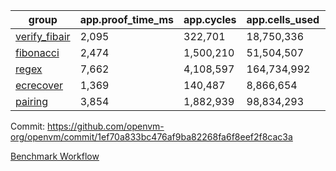 | group | app.proof_time_ms | app.cycles | app.cells_used | leaf.proof_time_ms | leaf.cycles | leaf.cells_used |
| -- | -- | -- | -- | -- | -- | -- |
| [verify_fibair](https://github.com/openvm-org/openvm/blob/benchmark-results/benchmarks-pr/1978/verify_fibair-1ef70a833bc476af9ba82268fa6f8eef2f8cac3a.md) | 2,095 |  322,701 |  18,750,336 |- | - | - |
| [fibonacci](https://github.com/openvm-org/openvm/blob/benchmark-results/benchmarks-pr/1978/fibonacci-1ef70a833bc476af9ba82268fa6f8eef2f8cac3a.md) | 2,474 |  1,500,210 |  51,504,507 |- | - | - |
| [regex](https://github.com/openvm-org/openvm/blob/benchmark-results/benchmarks-pr/1978/regex-1ef70a833bc476af9ba82268fa6f8eef2f8cac3a.md) | 7,662 |  4,108,597 |  164,734,992 |- | - | - |
| [ecrecover](https://github.com/openvm-org/openvm/blob/benchmark-results/benchmarks-pr/1978/ecrecover-1ef70a833bc476af9ba82268fa6f8eef2f8cac3a.md) | 1,369 |  140,487 |  8,866,654 |- | - | - |
| [pairing](https://github.com/openvm-org/openvm/blob/benchmark-results/benchmarks-pr/1978/pairing-1ef70a833bc476af9ba82268fa6f8eef2f8cac3a.md) | 3,854 |  1,882,939 |  98,834,293 |- | - | - |


Commit: https://github.com/openvm-org/openvm/commit/1ef70a833bc476af9ba82268fa6f8eef2f8cac3a

[Benchmark Workflow](https://github.com/openvm-org/openvm/actions/runs/17071499202)
